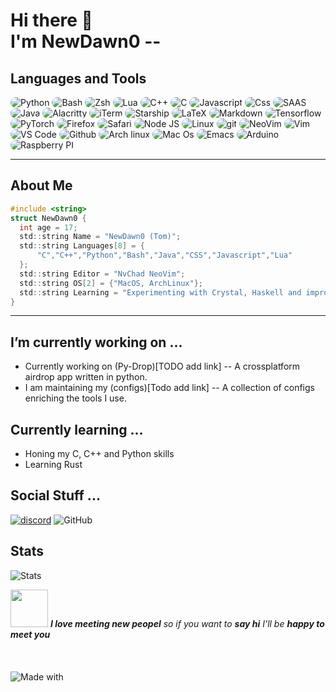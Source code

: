 # Hi there 👋 <br> I'm NewDawn0 --
## Languages and Tools
<div>
<img alt="Python" src="https://img.shields.io/badge/python-ffd342?style=for-the-badge&logo=Python&logoColor=blue" style="border-radius: 25px" />
<img alt="Bash" src="https://img.shields.io/badge/shell_script-000000?style=for-the-badge&logo=gnu-bash&logoColor=white" style="border-radius: 25px" />
<img alt="Zsh" src="https://img.shields.io/badge/zsh-1f1f1f?&logo=zsh&style=for-the-badge" style="border-radius: 25px" />
<img alt="Lua" src="https://img.shields.io/badge/lua-000081?style=for-the-badge&logo=lua&logoColor=white" style="border-radius: 25px" />
<img alt="C++" src="https://img.shields.io/badge/C++-00599C?&logo=c%2b%2b&style=for-the-badge" style="border-radius: 25px" />
<img alt="C" src="https://img.shields.io/badge/C-003991?&logo=C&style=for-the-badge" style="border-radius: 25px" />
<img alt="Javascript" src="https://img.shields.io/badge/javascript-1f1f1f?style=for-the-badge&logo=Javascript" style="border-radius: 25px" />
<img alt="Css" src="https://img.shields.io/badge/CSS-blue?&style=for-the-badge&logo=css3&logoColor=white" style="border-radius: 25px" />
<img alt="SAAS" src="https://img.shields.io/badge/Sass-CC6699?style=for-the-badge&logo=sass&logoColor=white" style="border-radius: 25px" />
<img alt="Java" src="https://img.shields.io/badge/Java-ED8B00?style=for-the-badge&logo=java&logoColor=white" style="border-radius: 25px" />
<img alt="Alacritty" src="https://img.shields.io/badge/alacritty-orange?style=for-the-badge&logo=alacritty&logoColor=white" style="border-radius: 25px" />
<img alt="iTerm" src="https://img.shields.io/badge/iTerm2-202b2d?style=for-the-badge&logo=iterm2&logoColor=white" style="border-radius: 25px" />
<img alt="Starship" src="https://img.shields.io/badge/starship-DD0B78?style=for-the-badge&logo=starship&logoColor=white" style="border-radius: 25px" />
<img alt="LaTeX" src="https://img.shields.io/badge/latex-%23008080.svg?style=for-the-badge&logo=latex&logoColor=white" style="border-radius: 25px" />
<img alt="Markdown" src="https://img.shields.io/badge/Markdown-000000?style=for-the-badge&logo=markdown&logoColor=white" style="border-radius: 25px" />
<img alt="Tensorflow" src="https://img.shields.io/badge/TensorFlow-ff8d00?style=for-the-badge&logo=tensorflow&logoColor=white" style="border-radius: 25px" />
<img alt="PyTorch" src="https://img.shields.io/badge/PyTorch-%23EE4C2C.svg?&style=for-the-badge&logo=PyTorch&logoColor=white" style="border-radius: 25px" />
<img alt="Firefox" src="https://img.shields.io/badge/Firefox-fc4854?style=for-the-badge&logo=Firefox-Browser&logoColor=white" style="border-radius: 25px" />
<img alt="Safari" src="https://img.shields.io/badge/Safari-2892d8?style=for-the-badge&logo=Safari&logoColor=white" style="border-radius: 25px" />
<img alt="Node JS" src="https://img.shields.io/badge/Node.js-019833?style=for-the-badge&logo=node.js&logoColor=white" style="border-radius: 25px" />
<img alt="Linux" src="https://img.shields.io/badge/Linux-f7c156?style=for-the-badge&logo=linux&logoColor=black" style="border-radius: 25px" />
<img alt="git" src="https://img.shields.io/badge/Git-f05033?&style=for-the-badge&logo=git&logoColor=white" style="border-radius: 25px" />
<img alt="NeoVim" src="https://img.shields.io/badge/NeoVim-1287d2?&style=for-the-badge&logo=neovim&logoColor=green" style="border-radius: 25px" />
<img alt="Vim" src="https://img.shields.io/badge/-Vim-019833?&logo=Vim&style=for-the-badge" style="border-radius: 25px" />
<img alt="VS Code" src="https://img.shields.io/static/v1?style=for-the-badge&message=VS+Code&color=007ACC&logo=Visual+Studio+Code&logoColor=FFFFFF&label=" style="border-radius: 25px" />
<img alt="Github" src="https://img.shields.io/badge/GitHub-000000?style=for-the-badge&logo=GitHub&logoColor=white" style="border-radius: 25px" />
<img alt="Arch linux" src="https://img.shields.io/badge/Arch_Linux-1793D1?style=for-the-badge&logo=arch-linux&logoColor=white" style="border-radius: 25px" />
<img alt="Mac Os" src="https://img.shields.io/badge/mac%20os-000000?style=for-the-badge&logo=apple&logoColor=white" style="border-radius: 25px" />
<img alt="Emacs" src="https://img.shields.io/badge/Emacs-%237F5AB6.svg?&style=for-the-badge&logo=gnu-emacs&logoColor=white" style="border-radius: 25px" />
<img alt="Arduino" src="https://img.shields.io/badge/Arduino-00979D?style=for-the-badge&logo=Arduino&logoColor=white" style="border-radius: 25px" />
<img alt="Raspberry PI" src="https://img.shields.io/badge/Raspberry%20Pi-A22846?style=for-the-badge&logo=Raspberry%20Pi&logoColor=white" style="border-radius: 25px" />
</div>

---

## About Me
```c
#include <string>
struct NewDawn0 {
  int age = 17;
  std::string Name = "NewDawn0 (Tom)";
  std::string Languages[8] = {
      "C","C++","Python","Bash","Java","CSS","Javascript","Lua"
  };
  std::string Editor = "NvChad NeoVim";
  std::string OS[2] = {"MacOS, ArchLinux"};
  std::string Learning = "Experimenting with Crystal, Haskell and improving my C and C++";
}
```
---

## I’m currently working on ...
- Currently working on (Py-Drop)[TODO add link] -- A crossplatform airdrop app written in python.
- I am maintaining my (configs)[Todo add link] -- A collection of configs enriching the tools I use.

## Currently learning ...
- Honing my C, C++ and Python skills
- Learning Rust

## Social Stuff ...
<div>
  <a href="https://discordapp.com/users/820033152827129926/"><img src="https://img.shields.io/badge/Discord-7289DA?style=for-the-badge&logo=discord&logoColor=white"  alt="discord"/></a>
  <img src="https://img.shields.io/github/followers/NewDawn0?label=follow&style=social"  alt="GitHub"/>
</div>
<!--
<img alt="GMail" src="https://img.shields.io/badge/Gmail-white?style=for-the-badge&logo=gmail&logoColor" onclick="window.open('')" />
</div>
<img alt="Instagram" src="https://img.shields.io/badge/Instagram-E4405F?style=for-the-badge&logo=instagram&logoColor=white" onclick="window.open('')" />
<img alt="Website" src="https://img.shields.io/badge/website-000000?style=for-the-badge&logo=About.me&logoColor=white" onclick=window.open('') />
-->

## Stats
<img class="Stats" alt="Stats" src="https://github-readme-stats.vercel.app/api?username=NewDawn0&theme=blue-green" />

<img src="https://cdn-icons-png.flaticon.com/512/2577/2577443.png" width="60"> <em><b>I love meeting new peopel</b> so if you want to <b> say hi</b> I'll be <b>happy to meet you</b></em>
</br>
</br>
</br>
</br>
<img alt="Made with" src="http://ForTheBadge.com/images/badges/built-with-swag.svg" />

